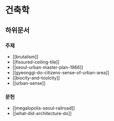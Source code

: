 # 건축학

## 하위문서

### 주제

- [[brutalism]]
- [[fissured-ceiling-tile]]
- [[seoul-urban-master-plan-1966]]
- [[gyeonggi-do-citizens-sense-of-urban-area]]
- [[biocity-and-toolcity]]
- [[urban-sense]]

### 문헌

- [[megalopolis-seoul-railroad]]
- [[what-did-architecture-do]]
